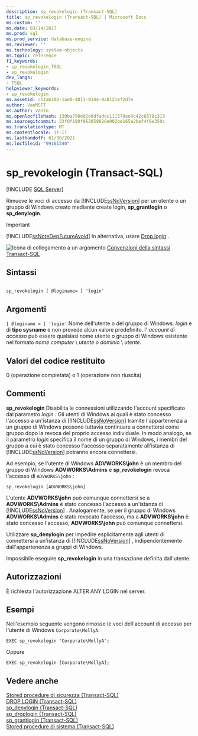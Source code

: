 ```yaml
---
description: sp_revokelogin (Transact-SQL)
title: sp_revokelogin (Transact-SQL) | Microsoft Docs
ms.custom: ''
ms.date: 03/14/2017
ms.prod: sql
ms.prod_service: database-engine
ms.reviewer: ''
ms.technology: system-objects
ms.topic: reference
f1_keywords:
- sp_revokelogin_TSQL
- sp_revokelogin
dev_langs:
- TSQL
helpviewer_keywords:
- sp_revokelogin
ms.assetid: cb1ab102-1ae0-4811-9144-9a8121ef2d7e
author: VanMSFT
ms.author: vanto
ms.openlocfilehash: 130ba750ed2e6dfadac111578ee9c42c6578c313
ms.sourcegitcommit: 33f0f190f962059826e002be165a2bef4f9e350c
ms.translationtype: MT
ms.contentlocale: it-IT
ms.lasthandoff: 01/30/2021
ms.locfileid: "99161340"
---
```

# <a name="sp_revokelogin-transact-sql"></a>sp_revokelogin (Transact-SQL)
[!INCLUDE [SQL Server](../../includes/applies-to-version/sqlserver.md)]

  Rimuove le voci di accesso da [!INCLUDE[ssNoVersion](../../includes/ssnoversion-md.md)] per un utente o un gruppo di Windows creato mediante create login, **sp_grantlogin** o **sp_denylogin**.  
  
> [!IMPORTANT]  
>  [!INCLUDE[ssNoteDepFutureAvoid](../../includes/ssnotedepfutureavoid-md.md)] In alternativa, usare [Drop login](../../t-sql/statements/drop-login-transact-sql.md) .  
  
 ![Icona di collegamento a un argomento](../../database-engine/configure-windows/media/topic-link.gif "Icona di collegamento a un argomento") [Convenzioni della sintassi Transact-SQL](../../t-sql/language-elements/transact-sql-syntax-conventions-transact-sql.md)  
  
## <a name="syntax"></a>Sintassi  
  
```  
  
sp_revokelogin [ @loginame= ] 'login'  
```  
  
## <a name="arguments"></a>Argomenti  
`[ @loginame = ] 'login'` Nome dell'utente o del gruppo di Windows. *login* è di **tipo sysname** e non prevede alcun valore predefinito. l' *account di accesso* può essere qualsiasi nome utente o gruppo di Windows esistente nel formato *nome computer* \\ *utente o dominio* \\ *utente*.  
  
## <a name="return-code-values"></a>Valori del codice restituito  
 0 (operazione completata) o 1 (operazione non riuscita)  
  
## <a name="remarks"></a>Commenti  
 **sp_revokelogin** Disabilita le connessioni utilizzando l'account specificato dal parametro *login* . Gli utenti di Windows ai quali è stato concesso l'accesso a un'istanza di [!INCLUDE[ssNoVersion](../../includes/ssnoversion-md.md)] tramite l'appartenenza a un gruppo di Windows possono tuttavia continuare a connettersi come gruppo dopo la revoca del proprio accesso individuale. In modo analogo, se il parametro *login* specifica il nome di un gruppo di Windows, i membri del gruppo a cui è stato concesso l'accesso separatamente all'istanza di [!INCLUDE[ssNoVersion](../../includes/ssnoversion-md.md)] potranno ancora connettersi.  
  
 Ad esempio, se l'utente di Windows **ADVWORKS\john** è un membro del gruppo di Windows **ADVWORKS\Admins** e **sp_revokelogin** revoca l'accesso di `ADVWORKS\john` :  
  
```  
sp_revokelogin [ADVWORKS\john]  
```  
  
 L'utente **ADVWORKS\john** può comunque connettersi se a **ADVWORKS\Admins** è stato concesso l'accesso a un'istanza di [!INCLUDE[ssNoVersion](../../includes/ssnoversion-md.md)] . Analogamente, se per il gruppo di Windows **ADVWORKS\Admins** è stato revocato l'accesso, ma a **ADVWORKS\john** è stato concesso l'accesso, **ADVWORKS\john** può comunque connettersi.  
  
 Utilizzare **sp_denylogin** per impedire esplicitamente agli utenti di connettersi a un'istanza di [!INCLUDE[ssNoVersion](../../includes/ssnoversion-md.md)] , indipendentemente dall'appartenenza a gruppi di Windows.  
  
 Impossibile eseguire **sp_revokelogin** in una transazione definita dall'utente.  
  
## <a name="permissions"></a>Autorizzazioni  
 È richiesta l'autorizzazione ALTER ANY LOGIN nel server.  
  
## <a name="examples"></a>Esempi  
 Nell'esempio seguente vengono rimosse le voci dell'account di accesso per l'utente di Windows `Corporate\MollyA`.  
  
```  
EXEC sp_revokelogin 'Corporate\MollyA';  
```  
  
 Oppure  
  
```  
EXEC sp_revokelogin [Corporate\MollyA];  
```  
  
## <a name="see-also"></a>Vedere anche  
 [Stored procedure di sicurezza &#40;Transact-SQL&#41;](../../relational-databases/system-stored-procedures/security-stored-procedures-transact-sql.md)   
 [DROP LOGIN &#40;Transact-SQL&#41;](../../t-sql/statements/drop-login-transact-sql.md)   
 [sp_denylogin &#40;Transact-SQL&#41;](../../relational-databases/system-stored-procedures/sp-denylogin-transact-sql.md)   
 [sp_droplogin &#40;Transact-SQL&#41;](../../relational-databases/system-stored-procedures/sp-droplogin-transact-sql.md)   
 [sp_grantlogin &#40;Transact-SQL&#41;](../../relational-databases/system-stored-procedures/sp-grantlogin-transact-sql.md)   
 [Stored procedure di sistema &#40;Transact-SQL&#41;](../../relational-databases/system-stored-procedures/system-stored-procedures-transact-sql.md)  
  
  
